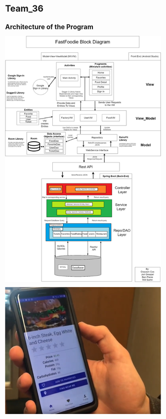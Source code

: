 # Team_36

## Architecture of the Program

![UML](/ReadMeContents/cs309BlockDiagram.png)

![image](/ReadMeContents/appBeingUsed.PNG)
